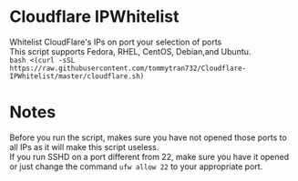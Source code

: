 # Cloudflare IPWhitelist
Whitelist CloudFlare's IPs on port your selection of ports <br />
This script supports Fedora, RHEL, CentOS, Debian,and Ubuntu. <br>
`bash <(curl -sSL https://raw.githubusercontent.com/tommytran732/Cloudflare-IPWhitelist/master/cloudflare.sh)`

# Notes
Before you run the script, makes sure you have not opened those ports to all IPs as it will make this script useless. <br />
If you run SSHD on a port different from 22, make sure you have it opened or just change the command `ufw allow 22` to your appropriate port.
